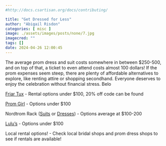 ```yaml
---
#http://docs.csartisan.org/docs/contributing/

title: "Get Dressed for Less"
author: "Abigail Risdon"
categories: [ misc ]
image: ./assets/images/posts/none/7.jpg
imagecred: ""
tags: []
date: 2024-04-26 12:00:45
---
```

The average prom dress and suit costs somewhere in between $250-500, and on top of that, a ticket to even attend costs almost 100 dollars! If the prom expenses seem steep, there are plenty of affordable alternatives to explore, like renting attire or shopping secondhand. Everyone deserves to enjoy the celebration without financial stress. Belo

[Friar Tux](https://www.friartux.com/rent/suits-and-tuxedos) - Rental options under $100, 20% off code can be found 

[Prom Girl](https://www.promgirl.com/collections/dresses-priced-under-100) - Options under $100 

Nordtrom Rack ([Suits](https://www.nordstromrack.com/clearance/Men/Clothing?breadcrumb=Home%2FClearance%2FMen%2FClothing) or [Dresses](https://www.nordstromrack.com/clearance/Women/Clothing/Dresses?breadcrumb=Home%2FClearance%2FWomen%2FClothing%2FDresses&filterByProductType=clothing_dresses)) - Options average at $100-200 

[Lulu’s](https://www.lulus.com/categories/701_693/prom-dresses.html) - Options under $100 

Local rental options! - Check local bridal shops and prom dress shops to see if rentals are available!